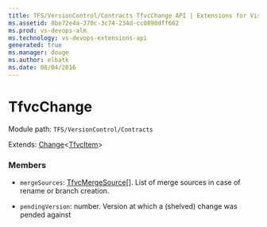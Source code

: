 ```yaml
---
title: TFS/VersionControl/Contracts TfvcChange API | Extensions for Visual Studio Team Services
ms.assetid: 8be72e4a-370c-3c74-234d-cc0890dff662
ms.prod: vs-devops-alm
ms.technology: vs-devops-extensions-api
generated: true
ms.manager: douge
ms.author: elbatk
ms.date: 08/04/2016
---
```


# TfvcChange

Module path: `TFS/VersionControl/Contracts`

Extends: [Change](../../../TFS/VersionControl/Contracts/Change.md)&lt;[TfvcItem](../../../TFS/VersionControl/Contracts/TfvcItem.md)&gt;

### Members

* `mergeSources`: [TfvcMergeSource](../../../TFS/VersionControl/Contracts/TfvcMergeSource.md)[]. List of merge sources in case of rename or branch creation.

* `pendingVersion`: number. Version at which a (shelved) change was pended against


